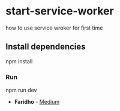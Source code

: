 # start-service-worker

how to use service wroker for first time

## Install dependencies

npm install

### Run 

npm run dev 


* **Faridho** - [Medium](https://medium.com/@faridho)

